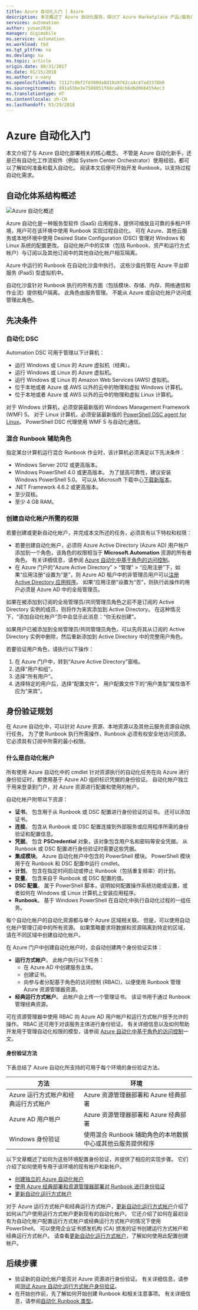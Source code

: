 ```yaml
---
title: Azure 自动化入门 | Azure
description: 本文概述了 Azure 自动化服务，探讨了 Azure Marketplace 产品/服务的载入准备过程涉及的设计和实现细节。
services: automation
author: yunan2016
manager: digimobile
ms.service: automation
ms.workload: tbd
ms.tgt_pltfrm: na
ms.devlang: na
ms.topic: article
origin.date: 08/31/2017
ms.date: 01/15/2018
ms.author: v-nany
ms.openlocfilehash: 72127c0bf2f4300da8d10a9762ca4c47ad3378b0
ms.sourcegitcommit: 891a55be3e7500051f88ca89cb6d6d9604554ec3
ms.translationtype: HT
ms.contentlocale: zh-CN
ms.lasthandoff: 03/29/2018
---
```

# <a name="get-started-with-azure-automation"></a>Azure 自动化入门

本文介绍了与 Azure 自动化部署相关的核心概念。 不管是 Azure 自动化新手，还是已有自动化工作流软件（例如 System Center Orchestrator）使用经验，都可以了解如何准备和载入自动化。 阅读本文后便可开始开发 Runbook，以支持过程自动化需求。 


## <a name="automation-architecture-overview"></a>自动化体系结构概述

![Azure 自动化概述](media/automation-offering-get-started/automation-infradiagram-networkcomms.png)

Azure 自动化是一种服务型软件 (SaaS) 应用程序，提供可缩放且可靠的多租户环境，用户可在该环境中使用 Runbook 实现过程自动化。 可在 Azure、其他云服务或本地环境中使用 Desired State Configuration (DSC) 管理对 Windows 和 Linux 系统的配置更改。 自动化帐户中的实体（包括 Runbook、资产和运行方式帐户）与订阅以及其他订阅中的其他自动化帐户相互隔离。  

Azure 中运行的 Runbook 在自动化沙盒中执行。 这些沙盒托管在 Azure 平台即服务 (PaaS) 型虚拟机中。 

自动化沙盒针对 Runbook 执行的所有方面（包括模块、存储、内存、网络通信和作业流）提供租户隔离。 此角色由服务管理。 不能从 Azure 或自动化帐户访问或管理此角色。         



## <a name="prerequisites"></a>先决条件

### <a name="automation-dsc"></a>自动化 DSC
Automation DSC 可用于管理以下计算机：

* 运行 Windows 或 Linux 的 Azure 虚拟机（经典）。
* 运行 Windows 或 Linux 的 Azure 虚拟机。
* 运行 Windows 或 Linux 的 Amazon Web Services (AWS) 虚拟机。
* 位于本地或者 Azure 或 AWS 以外的云中的物理和虚拟 Windows 计算机。
* 位于本地或者 Azure 或 AWS 以外的云中的物理和虚拟 Linux 计算机。

对于 Windows 计算机，必须安装最新版的 Windows Management Framework (WMF) 5。 对于 Linux 计算机，必须安装最新版的 [PowerShell DSC agent for Linux](https://www.microsoft.com/en-us/download/details.aspx?id=49150)。 PowerShell DSC 代理使用 WMF 5 与自动化通信。 

### <a name="hybrid-runbook-worker"></a>混合 Runbook 辅助角色  
指定某台计算机运行混合 Runbook 作业时，该计算机必须满足以下先决条件：

* Windows Server 2012 或更高版本。
* Windows PowerShell 4.0 或更高版本。 为了提高可靠性，建议安装 Windows PowerShell 5.0。 可以从 Microsoft 下载中心[下载新版本](https://www.microsoft.com/download/details.aspx?id=50395)。
* .NET Framework 4.6.2 或更高版本。
* 至少双核。
* 至少 4 GB RAM。

### <a name="permissions-required-to-create-an-automation-account"></a>创建自动化帐户所需的权限
若要创建或更新自动化帐户，并完成本文所述的任务，必须具有以下特权和权限：   
 
* 若要创建自动化帐户，必须将 Azure Active Directory (Azure AD) 用户帐户添加到一个角色，该角色的权限相当于 **Microsoft.Automation** 资源的所有者角色。 有关详细信息，请参阅 [Azure 自动化中基于角色的访问控制](automation-role-based-access-control.md)。  
* 在 Azure 门户的“Azure Active Directory” > “管理” > “应用注册”下，如果“应用注册”设置为“是”，则 Azure AD 租户中的非管理员用户可以[注册 Active Directory 应用程序](../azure-resource-manager/resource-group-create-service-principal-portal.md#check-azure-subscription-permissions)。 如果“应用注册”设置为“否”，则执行此操作的用户必须是 Azure AD 中的全局管理员。 

如果在被添加到订阅的全局管理员/共同管理员角色之前不是订阅的 Active Directory 实例的成员，则将作为来宾添加到 Active Directory。 在这种情况下，“添加自动化帐户”页中会显示此消息：“你无权创建”。 

如果用户已被添加到全局管理员/共同管理员角色，可以先将其从订阅的 Active Directory 实例中删除，然后重新添加到 Active Directory 中的完整用户角色。

若要验证用户角色，请执行以下操作：
1. 在 Azure 门户中，转到“Azure Active Directory”窗格。
2. 选择“用户和组”。
3. 选择“所有用户”。 
4. 选择特定的用户后，选择“配置文件”。 用户配置文件下的“用户类型”属性值不应为“来宾”。

## <a name="authentication-planning"></a>身份验证规划
在 Azure 自动化中，可以针对 Azure 资源、本地资源以及其他云服务资源自动执行任务。 为了使 Runbook 执行所需操作，Runbook 必须有权安全地访问资源。 它必须具有订阅中所需的最小权限。  

### <a name="what-is-an-automation-account"></a>什么是自动化帐户 
所有使用 Azure 自动化中的 cmdlet 针对资源执行的自动化任务在向 Azure 进行身份验证时，都使用基于 Azure AD 组织标识凭据的身份验证。  自动化帐户独立于用来登录到门户，对 Azure 资源进行配置和使用的帐户。 

自动化帐户附带以下资源：

* **证书**。 包含用于从 Runbook 或 DSC 配置进行身份验证的证书。 还可以添加证书。
* **连接**。 包含从 Runbook 或 DSC 配置连接到外部服务或应用程序所需的身份验证和配置信息。
* **凭据**。 包含 **PSCredential** 对象，该对象包含用户名和密码等安全凭据。 从 Runbook 或 DSC 配置进行身份验证时需要这些凭据。
* **集成模块**。 Azure 自动化帐户中包含的 PowerShell 模块。 PowerShell 模块用于在 Runbook 和 DSC 配置中运行 cmdlet。
* **计划**。 包含在指定时间启动或停止 Runbook（包括重复频率）的计划。
* **变量**。 包含来自于 Runbook 或 DSC 配置的值。
* **DSC 配置**。 属于 PowerShell 脚本，说明如何配置操作系统功能或设置，或者如何在 Windows 或 Linux 计算机上安装应用程序。  
* **Runbook**。 基于 Windows PowerShell 在自动化中执行自动化过程的一组任务。    

每个自动化帐户的自动化资源都与单个 Azure 区域相关联。 但是，可以使用自动化帐户管理订阅中的所有资源。 如果策略要求将数据和资源隔离到特定的区域，请在不同区域中创建自动化帐户。

在 Azure 门户中创建自动化帐户时，会自动创建两个身份验证实体：

* **运行方式帐户**。 此帐户执行以下任务：
  - 在 Azure AD 中创建服务主体。
  - 创建证书。
  - 向参与者分配基于角色的访问控制 (RBAC)，以便使用 Runbook 管理 Azure 资源管理器资源。
* **经典运行方式帐户**。 此帐户会上传一个管理证书。 该证书用于通过 Runbook 管理经典资源。

可在资源管理器中使用 RBAC 向 Azure AD 用户帐户和运行方式帐户授予允许的操作。 RBAC 还可用于对该服务主体进行身份验证。 有关详细信息以及如何帮助开发用于管理自动化权限的模型，请参阅 [Azure 自动化中基于角色的访问控制](automation-role-based-access-control.md)一文。  

#### <a name="authentication-methods"></a>身份验证方法
下表总结了 Azure 自动化所支持的可用于每个环境的身份验证方法。

| 方法 | 环境 
| --- | --- | 
| Azure 运行方式帐户和经典运行方式帐户 |Azure 资源管理器部署和 Azure 经典部署 |  
| Azure AD 用户帐户 |Azure 资源管理器部署和 Azure 经典部署 |  
| Windows 身份验证 |使用混合 Runbook 辅助角色的本地数据中心或其他云服务提供程序 |  

以下文章概述了如何为这些环境配置身份验证，并提供了相应的实现步骤。 它们介绍了如何使用专用于该环境的现有帐户和新帐户。 
* [创建独立的 Azure 自动化帐户](automation-create-standalone-account.md)
* [使用 Azure 经典部署和资源管理器部署对 Runbook 进行身份验证](automation-create-aduser-account.md)
* [更新自动化运行方式帐户](automation-create-runas-account.md)

对于 Azure 运行方式帐户和经典运行方式帐户，[更新自动化运行方式帐户](automation-create-runas-account.md)介绍了如何从门户使用运行方式帐户更新现有的自动化帐户。 它还介绍了如何在最初没有为自动化帐户配置运行方式帐户或经典运行方式帐户的情况下使用 PowerShell。 可以使用企业证书颁发机构 (CA) 颁发的证书创建运行方式帐户和经典运行方式帐户。 请查看[更新自动化运行方式帐户](automation-create-runas-account.md)，了解如何使用此配置创建帐户。     
 
## <a name="next-steps"></a>后续步骤
* 验证新的自动化帐户能否对 Azure 资源进行身份验证。 有关详细信息，请参阅[测试 Azure 自动化运行方式帐户身份验证](automation-verify-runas-authentication.md)。
* 在开始创作前，先了解如何开始创建 Runbook 和相关注意事项。 有关详细信息，请参阅[自动化 Runbook 类型](automation-runbook-types.md)。


